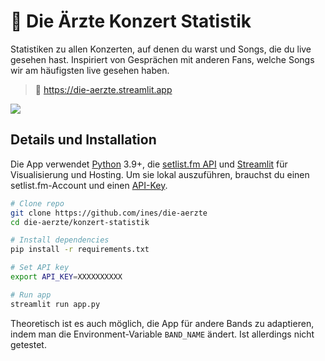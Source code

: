 # 🎸 Die Ärzte Konzert Statistik

Statistiken zu allen Konzerten, auf denen du warst und Songs, die du live gesehen hast. Inspiriert von Gesprächen mit anderen Fans, welche Songs wir am häufigsten live gesehen haben.

> 🔗 https://die-aerzte.streamlit.app

![](https://github.com/user-attachments/assets/1cc07146-ce14-4603-9d5c-8cb1ef12c290)

## Details und Installation

Die App verwendet [Python](https://www.python.org/) 3.9+, die [setlist.fm API](https://api.setlist.fm/docs/1.0/ui/index.html) und [Streamlit](https://streamlit.io/) für Visualisierung und Hosting. Um sie lokal auszuführen, brauchst du einen setlist.fm-Account und einen [API-Key](https://www.setlist.fm/settings/api).

```bash
# Clone repo
git clone https://github.com/ines/die-aerzte
cd die-aerzte/konzert-statistik

# Install dependencies
pip install -r requirements.txt

# Set API key
export API_KEY=XXXXXXXXXX

# Run app
streamlit run app.py
```

Theoretisch ist es auch möglich, die App für andere Bands zu adaptieren, indem man die Environment-Variable `BAND_NAME` ändert. Ist allerdings nicht getestet.
